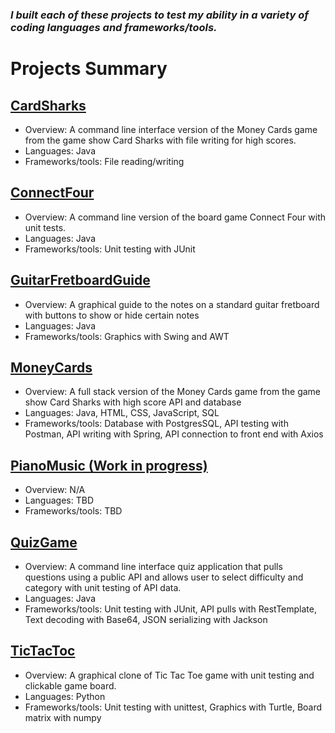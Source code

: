 ### ***I built each of these projects to test my ability in a variety of coding languages and frameworks/tools.*** 

 # Projects Summary

## [CardSharks](https://github.com/ChessGuy/side-projects/tree/main/CardSharks)
- Overview:  A command line interface version of the Money Cards game from the game show Card Sharks  with file writing for high scores.
- Languages:  Java
- Frameworks/tools:  File reading/writing

## [ConnectFour](https://github.com/ChessGuy/side-projects/tree/main/ConnectFour)
- Overview:  A command line version of the board game Connect Four with unit tests.
- Languages:  Java
- Frameworks/tools:  Unit testing with JUnit

## [GuitarFretboardGuide](https://github.com/ChessGuy/side-projects/tree/main/GuitarFretboardGuide)
- Overview:  A graphical guide to the notes on a standard guitar fretboard with buttons to show or hide certain notes
- Languages:  Java
- Frameworks/tools:  Graphics with Swing and AWT

## [MoneyCards](https://github.com/ChessGuy/side-projects/tree/main/MoneyCards)
- Overview:  A full stack version of the Money Cards game from the game show Card Sharks with high score API and database 
- Languages:  Java, HTML, CSS, JavaScript, SQL
- Frameworks/tools:  Database with PostgresSQL, API testing with Postman, API writing with Spring, API connection to front end with Axios

## [PianoMusic (Work in progress)](https://github.com/ChessGuy/side-projects/tree/main/PianoMusic)
- Overview:  N/A
- Languages:  TBD
- Frameworks/tools:  TBD

## [QuizGame](https://github.com/ChessGuy/side-projects/tree/main/QuizGame)
- Overview:  A command line interface quiz application that pulls questions using a public API and allows user to select difficulty and category with unit testing of API data.
- Languages:  Java
- Frameworks/tools:  Unit testing with JUnit, API pulls with RestTemplate, Text decoding with Base64, JSON serializing with Jackson

## [TicTacToc](https://github.com/ChessGuy/side-projects/tree/main/TicTacToc)
- Overview:  A graphical clone of Tic Tac Toe game with unit testing and clickable game board.
- Languages:  Python
- Frameworks/tools:  Unit testing with unittest, Graphics with Turtle, Board matrix with numpy
